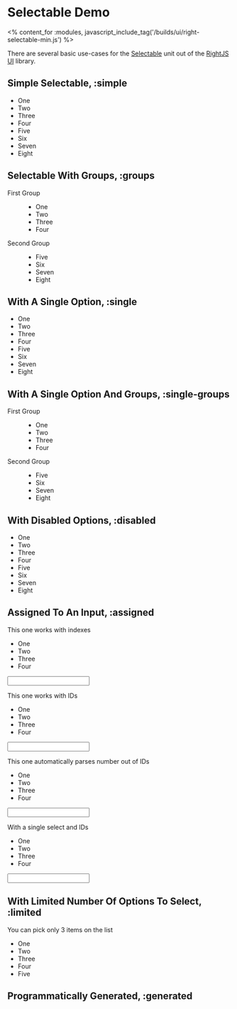 # Selectable Demo
<% content_for :modules, javascript_include_tag('/builds/ui/right-selectable-min.js') %>
<style type="text/css">
  dl.right-selectable dt {
    font-size: 1em;
  }
</style>

There are several basic use-cases for the [Selectable](/ui/selectable) unit
out of the [RightJS UI](/ui) library.


## Simple Selectable, :simple

<p>
  <ul class="right-selectable">
    <li>One</li>
    <li>Two</li>
    <li>Three</li>
    <li>Four</li>
    <li>Five</li>
    <li>Six</li>
    <li>Seven</li>
    <li>Eight</li>
  </ul>
</p>

## Selectable With Groups, :groups

<p>
  <dl class="right-selectable">
    <dt>First Group</dt>
    <dd>
      <ul>
        <li>One</li>
        <li>Two</li>
        <li>Three</li>
        <li>Four</li>
      </ul>
    </dd>
    <dt>Second Group</dt>
    <dd>
      <ul>
        <li>Five</li>
        <li>Six</li>
        <li>Seven</li>
        <li>Eight</li>
      </ul>
    </dd>
  </dl>
</p>

## With A Single Option, :single

<p>
  <ul class="right-selectable right-selectable-single">
    <li>One</li>
    <li>Two</li>
    <li>Three</li>
    <li>Four</li>
    <li>Five</li>
    <li>Six</li>
    <li>Seven</li>
    <li>Eight</li>
  </ul>
</p>

## With A Single Option And Groups, :single-groups

<p>
  <dl class="right-selectable right-selectable-single">
    <dt>First Group</dt>
    <dd>
      <ul>
        <li>One</li>
        <li>Two</li>
        <li>Three</li>
        <li>Four</li>
      </ul>
    </dd>
    <dt>Second Group</dt>
    <dd>
      <ul>
        <li>Five</li>
        <li>Six</li>
        <li>Seven</li>
        <li>Eight</li>
      </ul>
    </dd>
  </dl>
</p>

## With Disabled Options, :disabled

<p>
  <ul class="right-selectable" data-selectable-options="{disabled:[1,4]}">
    <li>One</li>
    <li>Two</li>
    <li>Three</li>
    <li>Four</li>
    <li>Five</li>
    <li>Six</li>
    <li>Seven</li>
    <li>Eight</li>
  </ul>
</p>

## Assigned To An Input, :assigned

<p>
  This one works with indexes
  <ul class="right-selectable" data-selectable-options="{update: 'input-1'}">
    <li>One</li>
    <li>Two</li>
    <li>Three</li>
    <li>Four</li>
  </ul>
  
  <input type="text" id="input-1" />
</p>
<p>
  This one works with IDs
  <ul class="right-selectable" data-selectable-options="{update: 'input-2'}">
    <li id="one-1">One</li>
    <li id="two-2">Two</li>
    <li id="three-3">Three</li>
    <li id="four-4">Four</li>
  </ul>
  
  <input type="text" id="input-2" />
</p>
<p>
  This one automatically parses number out of IDs
  <ul class="right-selectable" data-selectable-options="{update: 'input-3', parseIds: true}">
    <li id="one-1">One</li>
    <li id="two-2">Two</li>
    <li id="three-3">Three</li>
    <li id="four-4">Four</li>
  </ul>
  
  <input type="text" id="input-3" />
</p>
<p>
  With a single select and IDs
  <ul class="right-selectable" data-selectable-options="{update: 'input-4', multiple: false}">
    <li id="one-1">One</li>
    <li id="two-2">Two</li>
    <li id="three-3">Three</li>
    <li id="four-4">Four</li>
  </ul>
  
  <input type="text" id="input-4" />
</p>

## With Limited Number Of Options To Select, :limited
<p>
  You can pick only 3 items on the list
  <ul class="right-selectable" data-selectable-options="{limit: 3}">
    <li>One</li>
    <li>Two</li>
    <li>Three</li>
    <li>Four</li>
    <li>Five</li>
  </ul>
</p>

## Programmatically Generated, :generated

<div id="generated-selects"> </div>
<script type="text/javascript">
// <![CDATA[
  var keys = {
    'option-1': 'One',
    'option-2': 'Two',
    'option-3': 'Three',
    'option-4': 'Four'
  };
  
  new Selectable({
    options: Object.values(keys),
    selected: 2,
    multiple: false
  }).insertTo($E('p').insertTo('generated-selects'));
  
  new Selectable({
    options: keys,
    selected: [0,2],
    multiple: true
  }).insertTo($E('p').insertTo('generated-selects'));
  
  new Selectable({
    options: keys,
    selected: [0,2]
  }).setValue([1,3])
    .insertTo($E('p').insertTo('generated-selects'));
// ]]>
</script>

<div style="height: 10em"> </div>